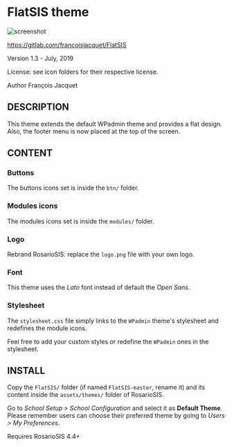FlatSIS theme
=============

![screenshot](https://gitlab.com/francoisjacquet/FlatSIS/raw/master/screenshot.png?inline=false)

https://gitlab.com/francoisjacquet/FlatSIS

Version 1.3 - July, 2019

License: see icon folders for their respective license.

Author François Jacquet

DESCRIPTION
-----------
This theme extends the default WPadmin theme and provides a flat design.
Also, the footer menu is now placed at the top of the screen.

CONTENT
-------

### Buttons

The buttons icons set is inside the `btn/` folder.

### Modules icons

The modules icons set is inside the `modules/` folder.

### Logo

Rebrand RosarioSIS: replace the `logo.png` file with your own logo.

### Font

This theme uses the _Lato_ font instead of default the _Open Sans_.

### Stylesheet

The `stylesheet.css` file simply links to the `WPadmin` theme's stylesheet
and redefines the module icons.

Feel free to add your custom styles or redefine the `WPadmin` ones in the stylesheet.


INSTALL
-------
Copy the `FlatSIS/` folder (if named `FlatSIS-master`, rename it) and its content inside the `assets/themes/` folder of RosarioSIS.

Go to _School Setup > School Configuration_ and select it as **Default Theme**.
Please remember users can choose their preferred theme by going to _Users > My Preferences_.

Requires RosarioSIS 4.4+

